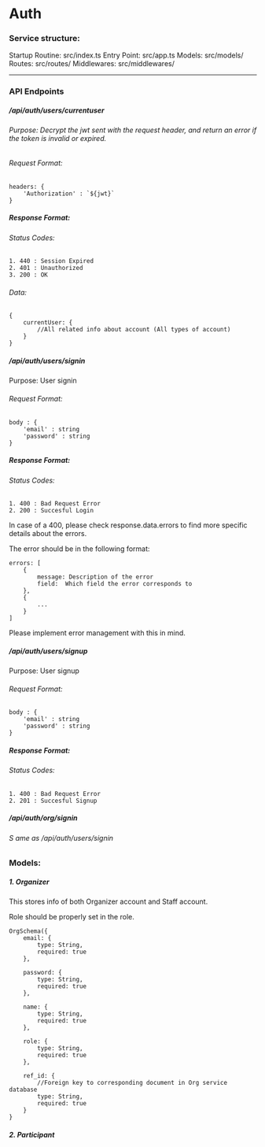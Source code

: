 # Auth

### Service structure:

Startup Routine: src/index.ts
Entry Point: src/app.ts
Models: src/models/
Routes: src/routes/
Middlewares: src/middlewares/


***

### API Endpoints


##### /api/auth/users/currentuser

###### Purpose: Decrypt the jwt sent with the request header, and return an error if the token is invalid or expired.

###### Request Format: 

```
headers: {
    'Authorization' : `${jwt}`
}
```

##### Response Format:

###### Status Codes:
    1. 440 : Session Expired
    2. 401 : Unauthorized
    3. 200 : OK

###### Data:

```
{
    currentUser: {
        //All related info about account (All types of account)
    }
}
```

##### /api/auth/users/signin

Purpose: User signin

###### Request Format:

```
body : {
    'email' : string
    'password' : string
}
```

##### Response Format:

###### Status Codes:
    1. 400 : Bad Request Error
    2. 200 : Succesful Login

In case of a 400, please check response.data.errors to find more specific details about the errors.

The error should be in the following format:

```
errors: [
    {
        message: Description of the error
        field:  Which field the error corresponds to
    },
    {
        ...
    }
]
```

Please implement error management with this in mind.


##### /api/auth/users/signup

Purpose: User signup

###### Request Format:

```
body : {
    'email' : string
    'password' : string
}
```

##### Response Format:

###### Status Codes:
    1. 400 : Bad Request Error
    2. 201 : Succesful Signup

##### /api/auth/org/signin

###### S ame as /api/auth/users/signin


### Models:
##### 1. Organizer

This stores info of both Organizer account and Staff account.

Role should be properly set in the role.

```
OrgSchema({
    email: {
        type: String,
        required: true
    },

    password: {
        type: String,
        required: true
    },

    name: {
        type: String,
        required: true
    },

    role: {
        type: String,
        required: true
    },

    ref_id: {
        //Foreign key to corresponding document in Org service database
        type: String,
        required: true
    }
}
```

##### 2. Participant
